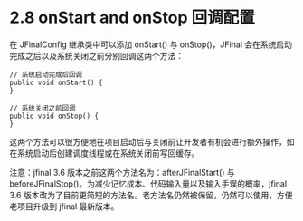 # 2.8 onStart and onStop 回调配置
在 JFinalConfig 继承类中可以添加 onStart() 与 onStop()，JFinal 会在系统启动完成之后以及系统关闭之前分别回调这两个方法：
```
// 系统启动完成后回调
public void onStart() {
}
 
// 系统关闭之前回调
public void onStop() {
}
```
这两个方法可以很方便地在项目启动后与关闭前让开发者有机会进行额外操作，如在系统启动后创建调度线程或在系统关闭前写回缓存。


注意：jfinal 3.6 版本之前这两个方法名为：afterJFinalStart() 与 beforeJFinalStop()。为减少记忆成本、代码输入量以及输入手误的概率，jfinal 3.6 版本改为了目前更简短的方法名。老方法名仍然被保留，仍然可以使用，方便老项目升级到 jfinal 最新版本。